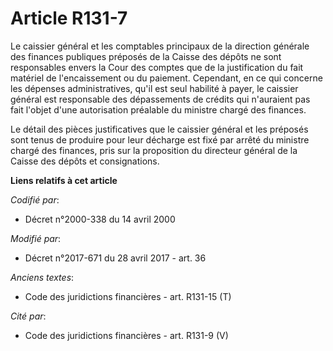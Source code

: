 # Article R131-7

Le caissier général et les comptables principaux de la direction générale des finances publiques préposés de la Caisse des
dépôts ne sont responsables envers la Cour des comptes que de la justification du fait matériel de l'encaissement ou du
paiement. Cependant, en ce qui concerne les dépenses administratives, qu'il est seul habilité à payer, le caissier général
est responsable des dépassements de crédits qui n'auraient pas fait l'objet d'une autorisation préalable du ministre chargé
des finances.

Le détail des pièces justificatives que le caissier général et les préposés sont tenus de produire pour leur décharge est
fixé par arrêté du ministre chargé des finances, pris sur la proposition du directeur général de la Caisse des dépôts et
consignations.

**Liens relatifs à cet article**

_Codifié par_:

  - Décret n°2000-338 du 14 avril 2000

_Modifié par_:

  - Décret n°2017-671 du 28 avril 2017 - art. 36

_Anciens textes_:

  - Code des juridictions financières - art. R131-15 (T)

_Cité par_:

  - Code des juridictions financières - art. R131-9 (V)

